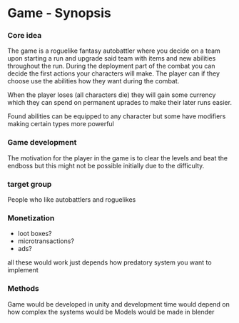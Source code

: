 # Game  - Synopsis

### Core idea

The game is a roguelike fantasy autobattler where you decide on a team upon starting a run and upgrade said team with items and new abilities throughout the run. During the deployment part of the combat you can decide the first actions your characters will make. The player can if they choose use the abilities how they want during the combat.

When the player loses (all characters die) they will gain some currency which they can spend on permanent uprades to make their later runs easier.

Found abilities can be equipped to any character but some have modifiers making certain types more powerful

### Game development 

The motivation for the player in the game is to clear the levels and beat the endboss but this might not be possible initially due to the difficulty.

### target group

People who like autobattlers and roguelikes

### Monetization

- loot boxes?
- microtransactions?
- ads?

all these would work just depends how predatory system you want to implement

### Methods 

Game would be developed in unity and development time would depend on how complex the systems would be
Models would be made in blender

